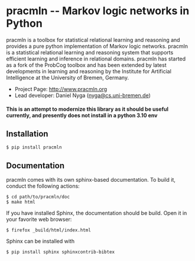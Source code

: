 
pracmln -- Markov logic networks in Python
==========================================

pracmln is a toolbox for statistical relational learning and reasoning and provides a pure python implementation of Markov logic networks. pracmln is a statistical relational learning and reasoning system that supports efficient learning and inference in relational domains. pracmln has started as a fork of the ProbCog toolbox and has been extended by latest developments in learning and reasoning by the Institute for Artificial Intelligence  at the University of Bremen, Germany.


  * Project Page: http://www.pracmln.org
  * Lead developer: Daniel Nyga (nyga@cs.uni-bremen.de)

#### This is an attempt to modernize this library as it should be useful currently, and presently does not install in a python 3.10 env

Installation
------------

    $ pip install pracmln
    

Documentation
-------------

pracmln comes with its own sphinx-based documentation. To build it, conduct the following actions:

    $ cd path/to/pracmln/doc
    $ make html

If you have installed Sphinx, the documentation should be build. Open
it in your favorite web browser:

    $ firefox _build/html/index.html

Sphinx can be installed with

    $ pip install sphinx sphinxcontrib-bibtex 



